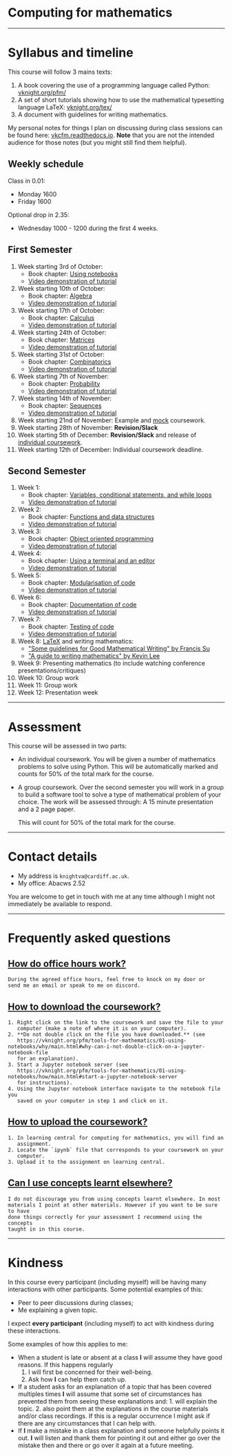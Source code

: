 # Computing for mathematics

---

# Syllabus and timeline

This course will follow 3 mains texts:

1. A book covering the use of a programming language called Python:
   [vknight.org/pfm/](https://vknight.org/pfm/)
2. A set of short tutorials showing how to use the mathematical typesetting
   language LaTeX: [vknight.org/tex/](https://vknight.org/tex/)
3. A document with guidelines for writing mathematics.

My personal notes for things I plan on discussing during class sessions can be
found here: [vkcfm.readthedocs.io](https://vkcfm.readthedocs.io). **Note** that
you are not the intended audience for those notes (but you might still find them
helpful).

## Weekly schedule

Class in 0.01:

- Monday 1600
- Friday 1600

Optional drop in 2.35:

- Wednesday 1000 - 1200 during the first 4 weeks.

## First Semester

1. Week starting 3rd of October:
    - Book chapter: [Using notebooks](https://vknight.org/pfm/tools-for-mathematics/01-using-notebooks/introduction/main.html)
    - [Video demonstration of tutorial](https://youtu.be/xvqFZhG71bs)
2. Week starting 10th of October:
    - Book chapter: [Algebra](https://vknight.org/pfm/tools-for-mathematics/02-algebra/introduction/main.html)
    - [Video demonstration of tutorial](https://youtu.be/E_TKJkvi-GY)
3. Week starting 17th of October:
    - Book chapter: [Calculus](https://vknight.org/pfm/tools-for-mathematics/03-calculus/introduction/main.html)
    - [Video demonstration of tutorial](https://youtu.be/7j4bqypXi48)
4. Week starting 24th of October:
    - Book chapter: [Matrices](https://vknight.org/pfm/tools-for-mathematics/04-matrices/introduction/main.html)
    - [Video demonstration of tutorial](https://youtu.be/9aoz22SxZjY)
5. Week starting 31st of October:
    - Book chapter: [Combinatorics](https://vknight.org/pfm/tools-for-mathematics/05-combinations-permutations/introduction/main.html)
    - [Video demonstration of tutorial](https://youtu.be/7KpC9YN_rvQ)
6. Week starting 7th of November:
    - Book chapter: [Probability](https://vknight.org/pfm/tools-for-mathematics/06-probability/introduction/main.html)
    - [Video demonstration of tutorial](https://youtu.be/34mKnQ4fqHQ)
7. Week starting 14th of November:
    - Book chapter: [Sequences](https://vknight.org/pfm/tools-for-mathematics/07-sequences/introduction/main.html)
    - [Video demonstration of tutorial](https://youtu.be/zSEv9DZ6yvw)
8. Week starting 21nd of November: Example and
   [mock](./assets/assessment/mock/assignment.ipynb) coursework.
9. Week starting 28th of November: **Revision/Slack**
10. Week starting 5th of December: **Revision/Slack** and release of [individual coursework](./assets/assessment/2022-2023/ind/assignment.ipynb).
11. Week starting 12th of December: Individual coursework deadline.

## Second Semester

1. Week 1:
    - Book chapter: [Variables, conditional statements, and while loops](https://vknight.org/pfm/building-tools/01-variables-conditionals-loops/introduction/main.html)
    - [Video demonstration of tutorial](https://youtu.be/uoIUKmnuaYQ)
2. Week 2:
    - Book chapter: [Functions and data structures](https://vknight.org/pfm/building-tools/02-functions-and-data-structures/introduction/main.html)
    - [Video demonstration of tutorial](https://youtu.be/ZzHIoe1crkE)
3. Week 3:
    - Book chapter: [Object oriented programming](https://vknight.org/pfm/building-tools/03-objects/introduction/main.html)
    - [Video demonstration of tutorial](https://youtu.be/3DGb2_qqPmk)
4. Week 4:
    - Book chapter: [Using a terminal and an editor](https://vknight.org/pfm/building-tools/04-editor-and-cli/introduction/main.html)
    - [Video demonstration of tutorial](https://youtu.be/MPk815rdwi0)
5. Week 5:
    - Book chapter: [Modularisation of code](https://vknight.org/pfm/building-tools/05-modularisation/introduction/main.html)
    - [Video demonstration of tutorial](https://youtu.be/s2cDg-Zncrw)
6. Week 6:
    - Book chapter: [Documentation of code](https://vknight.org/pfm/building-tools/06-documentation/introduction/main.html)
    - [Video demonstration of tutorial](https://youtu.be/FLHJ27Srqbk)
7. Week 7:
    - Book chapter: [Testing of code](https://vknight.org/pfm/building-tools/07-testing/introduction/main.html)
    - [Video demonstration of tutorial](https://youtu.be/TaZYDG6Vags)
8. Week 8: [LaTeX](https://vknight.org/tex/) and writing mathematics:
    - ["Some guidelines for Good Mathematical Writing" by Francis Su](https://vknight.org/cfm/assets/pdf/writing-mathematics-guidelines/main.pdf)
    - ["A guide to writing mathematics" by Kevin Lee](https://vknight.org/cfm/assets/pdf/a-guide-to-writing-mathematics/main.pdf)
9. Week 9: Presenting mathematics (to include watching conference
   presentations/critiques)
10. Week 10: Group work
11. Week 11: Group work
12. Week 12: Presentation week

---

# Assessment

This course will be assessed in two parts:

- An individual coursework. You will be given a number of mathematics problems
  to solve using Python. This will be automatically marked and counts for 50% of
  the total mark for the course.
- A group coursework. Over the second semester you will work in a group to build
  a software tool to solve a type of mathematical problem of your choice. The
  work will be assessed through: A 15 minute presentation and a 2 page paper.

  This will count for 50% of the total mark for the course.

---

# Contact details

- My address is `knightva@cardiff.ac.uk`.
- My office: Abacws 2.52

You are welcome to get in touch with me at any time although I might not
immediately be available to respond.

---

# Frequently asked questions

## <a name="how-do-office-hours-work"></a>[How do office hours work?](./#how-do-office-hours-work)

    During the agreed office hours, feel free to knock on my door or 
    send me an email or speak to me on discord.

## <a name="how-to-download-the-coursework"></a>[How to download the coursework?](./#how-to-download-the-coursework)


    1. Right click on the link to the coursework and save the file to your
       computer (make a note of where it is on your computer).
    2. **Do not double click on the file you have downloaded.** (see
       https://vknight.org/pfm/tools-for-mathematics/01-using-notebooks/why/main.html#why-can-i-not-double-click-on-a-jupyter-notebook-file
       for an explanation).
    3. Start a Jupyter notebook server (see
       https://vknight.org/pfm/tools-for-mathematics/01-using-notebooks/how/main.html#start-a-jupyter-notebook-server
       for instructions).
    4. Using the Jupyter notebook interface navigate to the notebook file you
       saved on your computer in step 1 and click on it.

## <a name="how-to-upload-the-coursework"></a>[How to upload the coursework?](./#how-to-upload-the-coursework)


    1. In learning central for computing for mathematics, you will find an
       assignment.
    2. Locate the `ipynb` file that corresponds to your coursework on your
       computer.
    3. Upload it to the assignment on learning central.

## <a name="can-I-use-concepts-learnt-elsewhere"></a>[Can I use concepts learnt elsewhere?](./#can-I-use-concepts-learnt-elsewhere)


    I do not discourage you from using concepts learnt elsewhere. In most
    materials I point at other materials. However if you want to be sure to have
    done things correctly for your assessment I recommend using the concepts
    taught in in this course.

---

# Kindness

In this course every participant (including myself) will be having many
interactions with other participants. Some potential examples of this:

- Peer to peer discussions during classes;
- Me explaining a given topic.

I expect **every participant** (including myself) to act with kindness during
these interactions.

Some examples of how this applies to me:

- When a student is late or absent at a class **I** will assume they have good
  reasons. If this happens regularly
    1. I will first be concerned for their well-being.
    2. Ask how **I** can help them catch up.
- If a student asks for an explanation of a topic that has been covered
  multiples times **I** will assume that some set of circumstances has prevented
  them from seeing these explanations and:
      1. will explain the topic.
      2. also point them at the explanations in the course materials and/or class
         recordings.
  If this is a regular occurrence I might ask if there are any circumstances
  that I can help with.
- If **I** make a mistake in a class explanation and someone helpfully points it
  out. **I** will listen and thank them for pointing it out and either go over
  the mistake then and there or go over it again at a future meeting.
